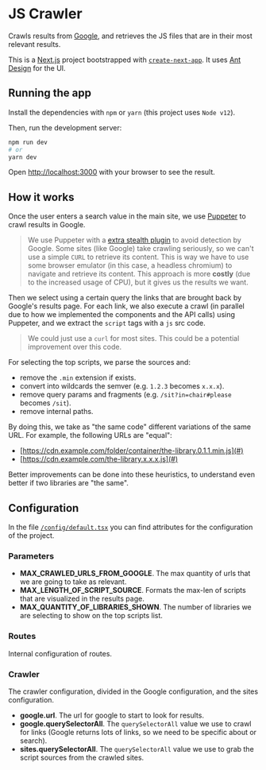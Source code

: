 # JS Crawler

Crawls results from [Google](https://google.com), and retrieves the JS files that are in their most relevant results.

This is a [Next.js](https://nextjs.org/) project bootstrapped with [`create-next-app`](https://github.com/vercel/next.js/tree/canary/packages/create-next-app). It uses [Ant Design](https://ant.design/) for the UI.

## Running the app

Install the dependencies with `npm` or `yarn` (this project uses `Node v12`).

Then, run the development server:

```bash
npm run dev
# or
yarn dev
```

Open [http://localhost:3000](http://localhost:3000) with your browser to see the result.

## How it works

Once the user enters a search value in the main site, we use [Puppeter](https://pptr.dev/) to crawl results in Google.

> We use Puppeter with a [extra stealth plugin](https://www.npmjs.com/package/puppeteer-extra-plugin-stealth) to avoid detection by Google. Some sites (like Google) take crawling seriously, so we can't use a simple `CURL` to retrieve its content. This is way we have to use some browser emulator (in this case, a headless chromium) to navigate and retrieve its content. This approach is more **costly** (due to the increased usage of CPU), but it gives us the results we want.

Then we select using a certain query the links that are brought back by Google's results page. For each link, we also execute a crawl (in parallel due to how we implemented the components and the API calls) using Puppeter, and we extract the `script` tags with a `js` src code.

> We could just use a `curl` for most sites. This could be a potential improvement over this code.

For selecting the top scripts, we parse the sources and:

- remove the `.min` extension if exists.
- convert into wildcards the semver (e.g. `1.2.3` becomes `x.x.x`).
- remove query params and fragments (e.g. `/sit?in=chair#please` becomes `/sit`).
- remove internal paths.

By doing this, we take as "the same code" different variations of the same URL. For example, the following URLs are "equal":

- [https://cdn.example.com/folder/container/the-library.0.1.1.min.js](#)
- [https://cdn.example.com/the-library.x.x.x.js](#)

Better improvements can be done into these heuristics, to understand even better if two libraries are "the same".

## Configuration 

In the file [`/config/default.tsx`](config/default.tsx) you can find attributes for the configuration of the project.

### Parameters

- **MAX_CRAWLED_URLS_FROM_GOOGLE**. The max quantity of urls that we are going to take as relevant.
- **MAX_LENGTH_OF_SCRIPT_SOURCE**. Formats the max-len of scripts that are visualized in the results page.
- **MAX_QUANTITY_OF_LIBRARIES_SHOWN**. The number of libraries we are selecting to show on the top scripts list.

### Routes

Internal configuration of routes.

### Crawler

The crawler configuration, divided in the Google configuration, and the sites configuration.

- **google.url**. The url for google to start to look for results.
- **google.querySelectorAll**. The `querySelectorAll` value we use to crawl for links (Google returns lots of links, so we need to be specific about or search).
- **sites.querySelectorAll**. The `querySelectorAll` value we use to grab the script sources from the crawled sites.
